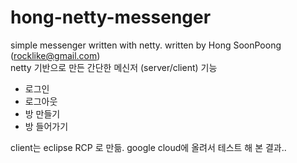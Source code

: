 # hong-netty-messenger
simple messenger written with netty.
written by Hong SoonPoong (rocklike@gmail.com) 
<br>
netty 기반으로 만든 간단한 메신저 (server/client)
기능 <br>
- 로그인
- 로그아웃
- 방 만들기
- 방 들어가기

client는 eclipse RCP 로 만듦.
google cloud에 올려서 테스트 해 본 결과..

